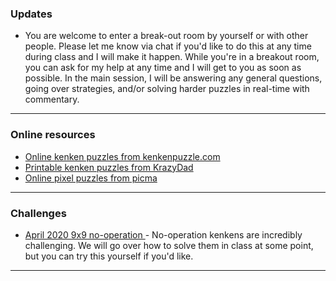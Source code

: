 ### Updates
* You are welcome to enter a break-out room by yourself or with other people. Please let me know via chat if you'd like to do this at any time during class and I will make it happen. While you're in a breakout room, you can ask for my help at any time and I will get to you as soon as possible. In the main session, I will be answering any general questions, going over strategies, and/or solving harder puzzles in real-time with commentary.

---

### Online resources

* <a href="https://www.kenkenpuzzle.com/play_now"> Online kenken puzzles from kenkenpuzzle.com </a>
* <a href="https://krazydad.com/inkies/"> Printable kenken puzzles from KrazyDad </a>
* <a href="https://picture-enigmas.com/"> Online pixel puzzles from picma </a>


---

### Challenges 

* <a href="https://vchan2.github.io/logicpuzzles/Apr2020_9x9_no_op.pdf"> April 2020 9x9 no-operation </a> - No-operation kenkens are incredibly challenging. We will go over how to solve them in class at some point, but you can try this yourself if you'd like.

---

